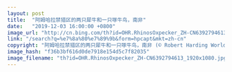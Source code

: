 ```yaml
---
layout: post
title:  "阿姆哈拉禁猎区的两只犀牛和一只啄牛鸟，南非"
date:   "2019-12-03 16:00:00 +0800"
image_url: "http://cn.bing.com/th?id=OHR.RhinosOxpecker_ZH-CN6392794613_1920x1080.jpg&rf=LaDigue_1920x1080.jpg&pid=hp"
link: "/search?q=%e7%8a%80%e7%89%9b&form=hpcapt&mkt=zh-cn"
copyright: "阿姆哈拉禁猎区的两只犀牛和一只啄牛鸟，南非 (© Robert Harding World Imagery/Offset)"
image_hash: "f36b3bf616d0de7918e154d5c7f82035"
image_filename: "th?id=OHR.RhinosOxpecker_ZH-CN6392794613_1920x1080.jpg&rf=LaDigue_1920x1080.jpg&pid=hp"
---
```

